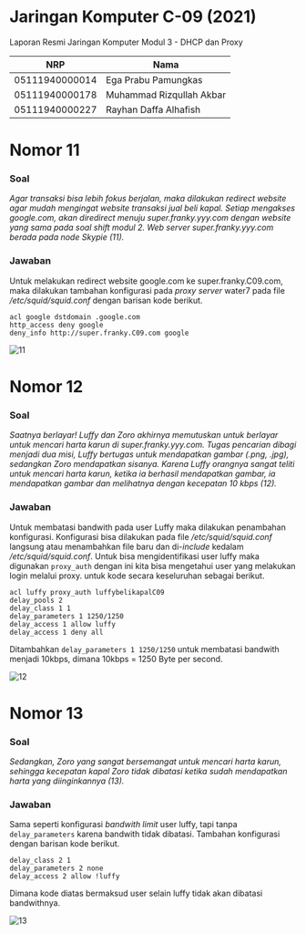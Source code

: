 # Jaringan Komputer C-09 (2021)
Laporan Resmi Jaringan Komputer Modul 3 - DHCP dan Proxy

NRP              | Nama
-----------------|-----------
05111940000014   | Ega Prabu Pamungkas
05111940000178   | Muhammad Rizqullah Akbar
05111940000227   | Rayhan Daffa Alhafish


# Nomor 11
### Soal
*Agar transaksi bisa lebih fokus berjalan, maka dilakukan redirect website agar mudah mengingat website transaksi jual beli kapal. Setiap mengakses google.com, akan diredirect menuju super.franky.yyy.com dengan website yang sama pada soal shift modul 2. Web server super.franky.yyy.com berada pada node Skypie (11).*
### Jawaban
Untuk melakukan redirect website google.com ke super.franky.C09.com, maka dilakukan tambahan konfigurasi pada *proxy server* water7 pada file */etc/squid/squid.conf* dengan barisan kode berikut.
```
acl google dstdomain .google.com
http_access deny google
deny_info http://super.franky.C09.com google
```
![11](img/?)

# Nomor 12
### Soal
*Saatnya berlayar! Luffy dan Zoro akhirnya memutuskan untuk berlayar untuk mencari harta karun di super.franky.yyy.com. Tugas pencarian dibagi menjadi dua misi, Luffy bertugas untuk mendapatkan gambar (.png, .jpg), sedangkan Zoro mendapatkan sisanya. Karena Luffy orangnya sangat teliti untuk mencari harta karun, ketika ia berhasil mendapatkan gambar, ia mendapatkan gambar dan melihatnya dengan kecepatan 10 kbps (12).*

### Jawaban
Untuk membatasi bandwith pada user Luffy maka dilakukan penambahan konfigurasi. Konfigurasi bisa dilakukan pada file */etc/squid/squid.conf* langsung atau menambahkan file baru dan di-*include* kedalam */etc/squid/squid.conf*. Untuk bisa mengidentifikasi user luffy maka digunakan `proxy_auth` dengan ini kita bisa mengetahui user yang melakukan login melalui proxy. untuk kode secara keseluruhan sebagai berikut.
```
acl luffy proxy_auth luffybelikapalC09
delay_pools 2
delay_class 1 1
delay_parameters 1 1250/1250
delay_access 1 allow luffy
delay_access 1 deny all
```
Ditambahkan `delay_parameters 1 1250/1250` untuk membatasi bandwith menjadi 10kbps, dimana 10kbps = 1250 Byte per second.

![12](img/?)

# Nomor 13
### Soal
*Sedangkan, Zoro yang sangat bersemangat untuk mencari harta karun, sehingga kecepatan kapal Zoro tidak dibatasi ketika sudah mendapatkan harta yang diinginkannya (13).*
### Jawaban
Sama seperti konfigurasi *bandwith limit* user luffy, tapi tanpa `delay_parameters` karena bandwith tidak dibatasi. Tambahan konfigurasi dengan barisan kode berikut.
```
delay_class 2 1
delay_parameters 2 none
delay_access 2 allow !luffy
```
Dimana kode diatas bermaksud user selain luffy tidak akan dibatasi bandwithnya.

![13](img/?)
